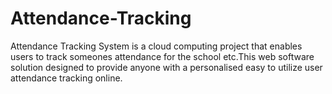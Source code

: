# Attendance-Tracking
Attendance Tracking System is a cloud computing project that enables users to track someones attendance for the school etc.This web software solution designed to provide anyone with a personalised easy to utilize user attendance tracking online.